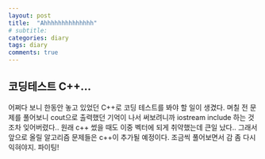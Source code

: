 ```yaml
---
layout: post
title:  "Ahhhhhhhhhhhhhh"
# subtitle: 
categories: diary
tags: diary
comments: true
---
```


## 코딩테스트 C++...


어쩌다 보니 한동안 놓고 있었던 C++로 코딩 테스트를 봐야 할 일이 생겼다. 며칠 전 문제를 풀어보니 cout으로 출력했던 기억이 나서 써보려니까 iostream include 하는 것조차 잊어버렸다.. 원래 c++ 썼을 때도 이중 벡터에 되게 취약했는데 큰일 났다.. 그래서 앞으로 올릴 알고리즘 문제들은 c++이 추가될 예정이다. 조금씩 풀어보면서 감 좀 다시 익혀야지. 파이팅!